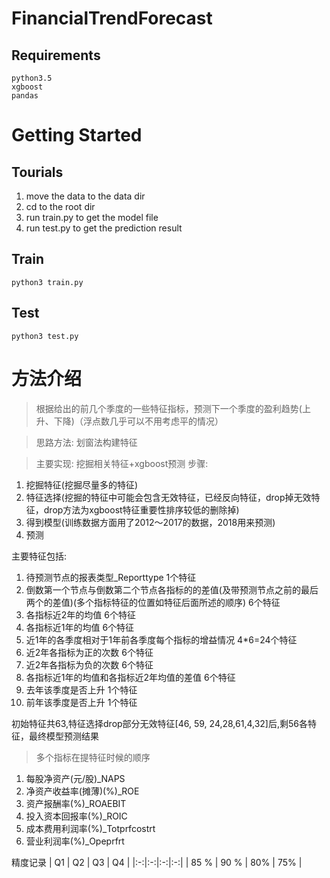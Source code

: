 # FinancialTrendForecast


## Requirements
```
python3.5
xgboost
pandas
```

# Getting Started
## Tourials
1. move the data to the data dir
2. cd to the root dir
3. run train.py to get the model file
4. run test.py to get the prediction result  


## Train
```
python3 train.py
```

## Test
```
python3 test.py
```



# 方法介绍
> 根据给出的前几个季度的一些特征指标，预测下一个季度的盈利趋势(上升、下降)（浮点数几乎可以不用考虑平的情况）

>思路方法: 划窗法构建特征

>主要实现: 挖掘相关特征+xgboost预测
步骤:
1. 挖掘特征(挖掘尽量多的特征)
2. 特征选择(挖掘的特征中可能会包含无效特征，已经反向特征，drop掉无效特征，drop方法为xgboost特征重要性排序较低的删除掉)
3. 得到模型(训练数据方面用了2012～2017的数据，2018用来预测)
4. 预测

主要特征包括:
1. 待预测节点的报表类型_Reporttype   1个特征
2. 倒数第一个节点与倒数第二个节点各指标的的差值(及带预测节点之前的最后两个的差值)(多个指标特征的位置如特征后面所述的顺序)  6个特征
3. 各指标近2年的均值  6个特征
4. 各指标近1年的均值  6个特征
5. 近1年的各季度相对于1年前各季度每个指标的增益情况  4*6=24个特征
6. 近2年各指标为正的次数  6个特征
7. 近2年各指标为负的次数  6个特征
8. 各指标近1年的均值和各指标近2年均值的差值   6个特征
9. 去年该季度是否上升    1个特征
10. 前年该季度是否上升   1个特征


初始特征共63,特征选择drop部分无效特征[46, 59, 24,28,61,4,32]后,剩56各特征，最终模型预测结果



>多个指标在提特征时候的顺序
1. 每股净资产(元/股)_NAPS
2. 净资产收益率(摊薄)(%)_ROE
3. 资产报酬率(%)_ROAEBIT
4. 投入资本回报率(%)_ROIC
5. 成本费用利润率(%)_Totprfcostrt
6. 营业利润率(%)_Opeprfrt

精度记录
| Q1 | Q2 | Q3 | Q4 |
|:-:|:-:|:-:|:-:|
| 85 % | 90 % | 80% | 75% |
